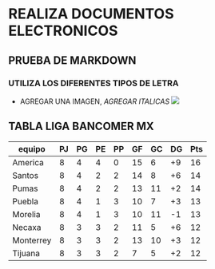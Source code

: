 # REALIZA DOCUMENTOS ELECTRONICOS 
## PRUEBA DE MARKDOWN
### UTILIZA LOS DIFERENTES TIPOS DE LETRA
* AGREGAR UNA IMAGEN,
_AGREGAR ITALICAS_ 
![](https://goo.gl/images/y3qjeJ)

## TABLA LIGA BANCOMER MX
| equipo    | PJ | PG | PE | PP | GF | GC | DG | Pts |
|-----------|----|----|----|----|----|----|----|-----|
| America   | 8  | 4  |  4 | 0  | 15 | 6  | +9 | 16  |
| Santos    | 8  | 4  | 2  | 2  | 14 | 8  | +6 | 14  |
| Pumas     | 8  | 4  | 2  | 2  | 13 | 11 | +2 | 14  |
| Puebla    | 8  | 4  | 1  | 3  | 10 | 7  | +3 | 13  |
| Morelia   | 8  | 4  | 1  | 3  | 10 | 11 | -1 | 13  |
| Necaxa    | 8  | 3  | 3  | 2  | 11 | 5  | +6 | 12  |
| Monterrey | 8  | 3  | 3  | 2  | 13 | 10 | +3 | 12  |
| Tijuana   | 8  | 3  | 3  | 2  | 7  | 5  | +2 | 12  |
